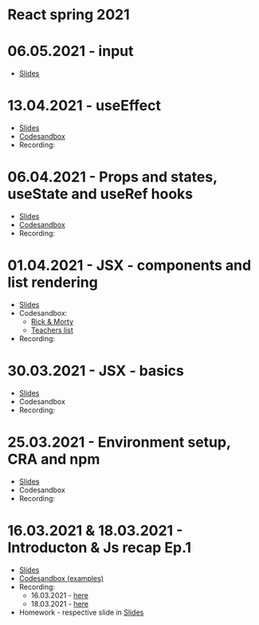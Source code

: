 # React spring 2021

# 06.05.2021 - input
- [Slides](https://drive.google.com/file/d/1XSYWcEeKaG1Pr8_tPWBUyBzRMro-2vb5/view)

# 13.04.2021 - useEffect
  - [Slides](https://drive.google.com/file/d/1sPVnl48lDVpm7Z26-U7DuAPmNJ0S5nf7/view)
  - [Codesandbox](https://codesandbox.io/s/amazing-jennings-8d1me?file=/src/App.js)
  - Recording:

# 06.04.2021 - Props and states, useState and useRef hooks
  - [Slides](https://drive.google.com/file/d/1AntKacXH7eUtL72aZeKpyKpSvEzHs2BS/view?usp=sharing)
  - [Codesandbox](https://codesandbox.io/s/lesson-5-rick-and-morty-render-forked-ikdbl?file=/src/App.js)
  - Recording:

# 01.04.2021 - JSX - components and list rendering
  - [Slides](https://drive.google.com/file/d/1Z8Hm-uIRciMNQFLGPzvNmwbWa_kwbMxE/view?usp=sharing)
  - Codesandbox:
    - [Rick & Morty](https://codesandbox.io/s/lesson-5-rick-and-morty-render-sd817?file=/src/App.js)
    - [Teachers list](https://codesandbox.io/s/lesson-5-teachers-list-ex-iuxsu?file=/src/App.js)
  - Recording:    

# 30.03.2021 - JSX - basics
  - [Slides](https://docs.google.com/presentation/d/1_wxflKxd5vJvQlZLEfYMfIUyTcDbSvjgjt7KDr04Gy4/edit?usp=sharing)
  - Codesandbox
  - Recording:    

# 25.03.2021 - Environment setup, CRA and npm
  - [Slides](https://docs.google.com/presentation/d/1IWycEqfSGoKcw_HdUkDAdlMvfR6FY5FQQ8CJ49DMQCE/edit?usp=sharing)
  - Codesandbox
  - Recording:    

# 16.03.2021 & 18.03.2021 - Introducton & Js recap Ep.1
  - [Slides](https://drive.google.com/file/d/1y9NIvjvt1U2c88gRZr54537cLMzeAISb/view?usp=sharing)
  - [Codesandbox (examples)](https://codesandbox.io/s/silent-night-t583s?file=/src/index.js:1872-1873)
  - Recording:
    - 16.03.2021 - [here](https://drive.google.com/file/d/1G6ylVpyblk-Pxo_ptauVmjqmka2wkTjZ/view?usp=sharing)
    - 18.03.2021 - [here](https://drive.google.com/file/d/1dx4fiTB1VA34AEQ6zpBKOJ_UV3WiFfkV/view?usp=sharing)
  - Homework - respective slide in [Slides](https://drive.google.com/file/d/1y9NIvjvt1U2c88gRZr54537cLMzeAISb/view?usp=sharing)
